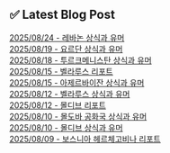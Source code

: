 
## ✅ Latest Blog Post
 
[2025/08/24 - 레바논 상식과 유머](https://3hongstore.tistory.com/398) <br/>
[2025/08/19 - 요르단 상식과 유머](https://3hongstore.tistory.com/397) <br/>
[2025/08/18 - 투르크메니스탄 상식과 유머](https://3hongstore.tistory.com/396) <br/>
[2025/08/15 - 벨라루스 리포트](https://3hongstore.tistory.com/395) <br/>
[2025/08/15 - 아제르바이잔 상식과 유머](https://3hongstore.tistory.com/394) <br/>
[2025/08/12 - 벨라루스 상식과 유머](https://3hongstore.tistory.com/393) <br/>
[2025/08/12 - 몰디브 리포트](https://3hongstore.tistory.com/392) <br/>
[2025/08/10 - 몰도바 공화국 상식과 유머](https://3hongstore.tistory.com/391) <br/>
[2025/08/10 - 몰디브 상식과 유머](https://3hongstore.tistory.com/390) <br/>
[2025/08/09 - 보스니아 헤르체고비나 리포트](https://3hongstore.tistory.com/389) <br/>
